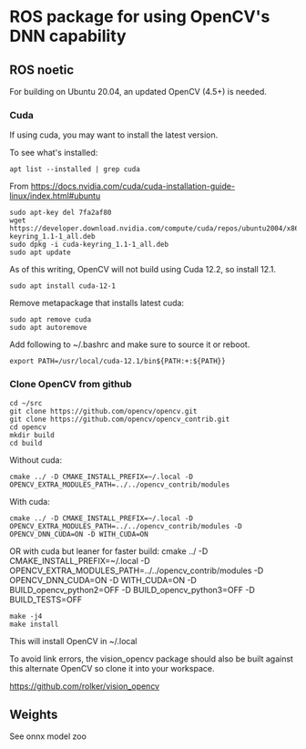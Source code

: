# ROS package for using OpenCV's DNN capability

## ROS noetic

For building on Ubuntu 20.04, an updated OpenCV (4.5+) is needed.

### Cuda

If using cuda, you may want to install the latest version.

To see what's installed:

    apt list --installed | grep cuda

From https://docs.nvidia.com/cuda/cuda-installation-guide-linux/index.html#ubuntu

    sudo apt-key del 7fa2af80
    wget https://developer.download.nvidia.com/compute/cuda/repos/ubuntu2004/x86_64/cuda-keyring_1.1-1_all.deb
    sudo dpkg -i cuda-keyring_1.1-1_all.deb
    sudo apt update

As of this writing, OpenCV will not build using Cuda 12.2, so install 12.1.

    sudo apt install cuda-12-1

Remove metapackage that installs latest cuda:

    sudo apt remove cuda
    sudo apt autoremove

Add following to ~/.bashrc and make sure to source it or reboot.

    export PATH=/usr/local/cuda-12.1/bin${PATH:+:${PATH}}

### Clone OpenCV from github

    cd ~/src
    git clone https://github.com/opencv/opencv.git
    git clone https://github.com/opencv/opencv_contrib.git
    cd opencv
    mkdir build
    cd build

Without cuda:

    cmake ../ -D CMAKE_INSTALL_PREFIX=~/.local -D OPENCV_EXTRA_MODULES_PATH=../../opencv_contrib/modules

With cuda:

    cmake ../ -D CMAKE_INSTALL_PREFIX=~/.local -D OPENCV_EXTRA_MODULES_PATH=../../opencv_contrib/modules -D OPENCV_DNN_CUDA=ON -D WITH_CUDA=ON
OR with cuda but leaner for faster build:
    cmake ../ -D CMAKE_INSTALL_PREFIX=~/.local -D OPENCV_EXTRA_MODULES_PATH=../../opencv_contrib/modules -D OPENCV_DNN_CUDA=ON -D WITH_CUDA=ON -D BUILD_opencv_python2=OFF -D BUILD_opencv_python3=OFF -D BUILD_TESTS=OFF

    make -j4
    make install

This will install OpenCV in ~/.local

To avoid link errors, the vision_opencv package should also be built against this alternate OpenCV so clone it into your workspace.

https://github.com/rolker/vision_opencv

## Weights

See onnx model zoo
